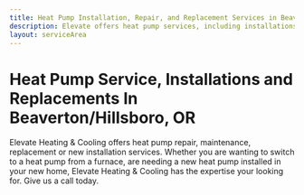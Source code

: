 ```yaml
---
title: Heat Pump Installation, Repair, and Replacement Services in Beaverton/Hillsboro, OR | Elevate Heating & Cooling
description: Elevate offers heat pump services, including installations, repair, and maintenance in Beaverton/Hillsboro, OR. Call us today to schedule.
layout: serviceArea
---
```


# Heat Pump Service, Installations and Replacements In Beaverton/Hillsboro, OR

Elevate Heating & Cooling offers heat pump repair, maintenance, replacement or new installation services. Whether you are wanting to switch to a heat pump from a furnace, are needing a new heat pump installed in your new home, Elevate Heating & Cooling has the expertise your looking for. Give us a call today.